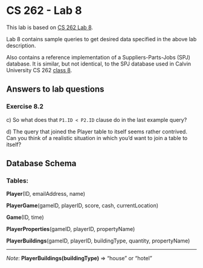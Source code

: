 # CS 262 - Lab 8

This lab is based on [CS 262 Lab 8](https://cs.calvin.edu/courses/cs/262/kvlinden/08is/lab.html).

Lab 8 contains sample queries to get desired data specified in the above lab description.

Also contains a reference implementation of a Suppliers-Parts-Jobs (SPJ) database.
It is similar, but not identical, to the SPJ database used in Calvin University
CS 262 [class 8](https://cs.calvin.edu/courses/cs/262/kvlinden/08is/class.html).

## Answers to lab questions

### Exercise 8.2

c) So what does that `P1.ID < P2.ID` clause do in the last example query?

d) The query that joined the Player table to itself seems rather contrived. 
Can you think of a realistic situation in which you’d want to join a table to itself?

## Database Schema

### Tables:

**Player**(ID, emailAddress, name)

**PlayerGame**(gameID, playerID, score, cash, currentLocation)

**Game**(ID, time)

**PlayerProperties**(gameID, playerID, propertyName)

**PlayerBuildings**(gameID, playerID, buildingType, quantity, propertyName)

--------------------------------------

*Note*: **PlayerBuildings(buildingType)** => “house” or “hotel”



